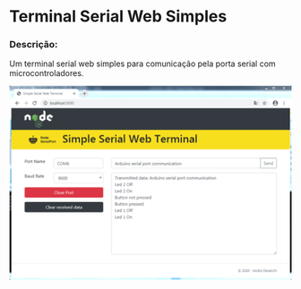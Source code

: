 Terminal Serial Web Simples
===========================

### Descrição:

Um terminal serial web simples para comunicação pela porta serial com microcontroladores.

![Tela principal](https://github.com/adevecchi/SimpleSerialWebTerminal/blob/master/public/images/terminal.png)
